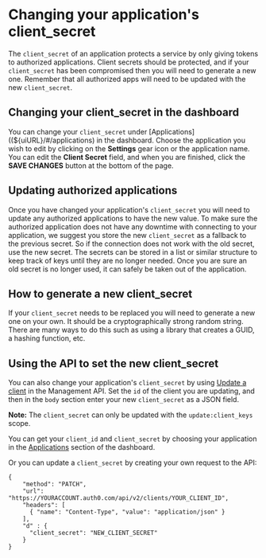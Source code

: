 # Changing your application's client_secret

The `client_secret` of an application protects a service by only giving tokens to authorized applications. Client secrets should be protected, and if your `client_secret` has been compromised then you will need to generate a new one. Remember that all authorized apps will need to be updated with the new `client_secret`.

## Changing your client_secret in the dashboard

You can change your `client_secret` under [Applications]((${uiURL}/#/applications) in the dashboard. Choose the application you wish to edit by clicking on the **Settings** gear icon or the application name. You can edit the **Client Secret** field, and when you are finished, click the **SAVE CHANGES** button at the bottom of the page.

## Updating authorized applications

Once you have changed your application's `client_secret` you will need to update any authorized applications to have the new value. To make sure the authorized application does not have any downtime with connecting to your application, we suggest you store the new `client_secret` as a fallback to the previous secret. So if the connection does not work with the old secret, use the new secret. The secrets can be stored in a list or similar structure to keep track of keys until they are no longer needed. Once you are sure an old secret is no longer used, it can safely be taken out of the application.

## How to generate a new client_secret

If your `client_secret` needs to be replaced you will need to generate a new one on your own. It should be a cryptographically strong random string. There are many ways to do this such as using a library that creates a GUID, a hashing function, etc.

## Using the API to set the new client_secret

You can also change your application's `client_secret` by using [Update a client](https://auth0.com/docs/api/v2#!/Clients/patch_clients_by_id) in the Management API.  Set the `id` of the client you are updating, and then in the `body` section enter your new `client_secret` as a JSON field.

**Note:** The `client_secret` can only be updated with the `update:client_keys` scope.

You can get your `client_id` and `client_secret` by choosing your application in the [Applications](${uiURL}/#/applications) section of the dashboard.

Or you can update a `client_secret` by creating your own request to the API:

```har
{
    "method": "PATCH",
    "url": "https://YOURACCOUNT.auth0.com/api/v2/clients/YOUR_CLIENT_ID",
    "headers": [
      { "name": "Content-Type", "value": "application/json" }
    ],
    "d" : {
      "client_secret": "NEW_CLIENT_SECRET"
    }
}
```
